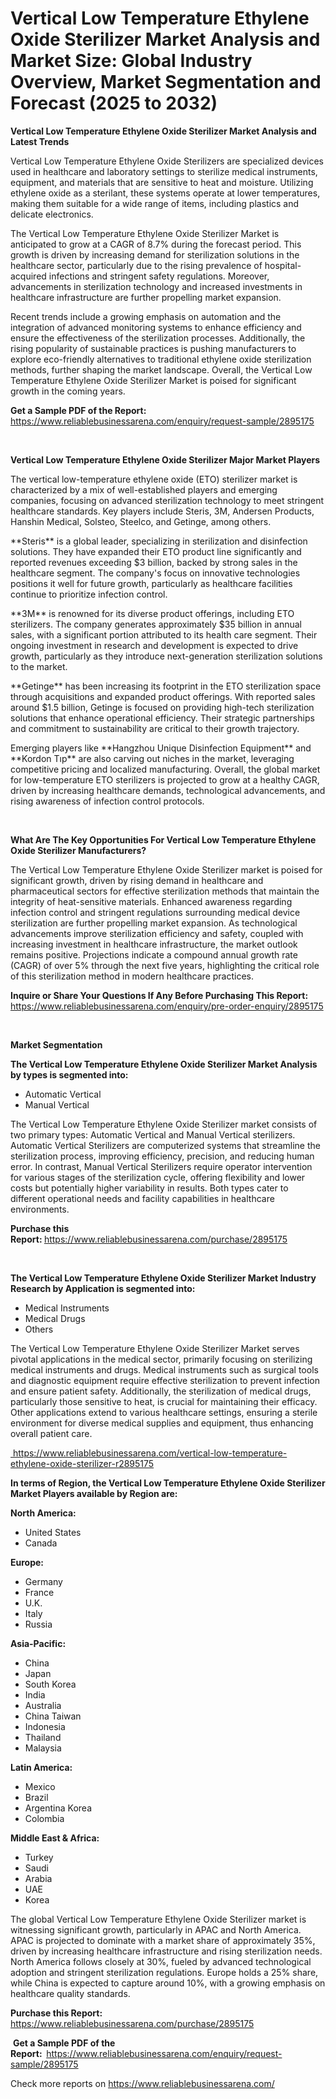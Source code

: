 <p><h1>Vertical Low Temperature Ethylene Oxide Sterilizer Market Analysis and Market Size: Global Industry Overview, Market Segmentation and Forecast (2025 to 2032)</h1></p><p><strong>Vertical Low Temperature Ethylene Oxide Sterilizer Market Analysis and Latest Trends</strong></p>
<p><p>Vertical Low Temperature Ethylene Oxide Sterilizers are specialized devices used in healthcare and laboratory settings to sterilize medical instruments, equipment, and materials that are sensitive to heat and moisture. Utilizing ethylene oxide as a sterilant, these systems operate at lower temperatures, making them suitable for a wide range of items, including plastics and delicate electronics. </p><p>The Vertical Low Temperature Ethylene Oxide Sterilizer Market is anticipated to grow at a CAGR of 8.7% during the forecast period. This growth is driven by increasing demand for sterilization solutions in the healthcare sector, particularly due to the rising prevalence of hospital-acquired infections and stringent safety regulations. Moreover, advancements in sterilization technology and increased investments in healthcare infrastructure are further propelling market expansion. </p><p>Recent trends include a growing emphasis on automation and the integration of advanced monitoring systems to enhance efficiency and ensure the effectiveness of the sterilization processes. Additionally, the rising popularity of sustainable practices is pushing manufacturers to explore eco-friendly alternatives to traditional ethylene oxide sterilization methods, further shaping the market landscape. Overall, the Vertical Low Temperature Ethylene Oxide Sterilizer Market is poised for significant growth in the coming years.</p></p>
<p><strong>Get a Sample PDF of the Report:&nbsp;</strong> <a href="https://www.reliablebusinessarena.com/enquiry/request-sample/2895175?utm_campaign=3163&utm_medium=2&utm_source=Github&utm_content=ia&utm_term=15032025&utm_id=vertical-low-temperature-ethylene-oxide-sterilizer">https://www.reliablebusinessarena.com/enquiry/request-sample/2895175</a></p>
<p>&nbsp;</p>
<p><strong>Vertical Low Temperature Ethylene Oxide Sterilizer Major Market Players</strong></p>
<p><p>The vertical low-temperature ethylene oxide (ETO) sterilizer market is characterized by a mix of well-established players and emerging companies, focusing on advanced sterilization technology to meet stringent healthcare standards. Key players include Steris, 3M, Andersen Products, Hanshin Medical, Solsteo, Steelco, and Getinge, among others.</p><p>**Steris** is a global leader, specializing in sterilization and disinfection solutions. They have expanded their ETO product line significantly and reported revenues exceeding $3 billion, backed by strong sales in the healthcare segment. The company's focus on innovative technologies positions it well for future growth, particularly as healthcare facilities continue to prioritize infection control.</p><p>**3M** is renowned for its diverse product offerings, including ETO sterilizers. The company generates approximately $35 billion in annual sales, with a significant portion attributed to its health care segment. Their ongoing investment in research and development is expected to drive growth, particularly as they introduce next-generation sterilization solutions to the market.</p><p>**Getinge** has been increasing its footprint in the ETO sterilization space through acquisitions and expanded product offerings. With reported sales around $1.5 billion, Getinge is focused on providing high-tech sterilization solutions that enhance operational efficiency. Their strategic partnerships and commitment to sustainability are critical to their growth trajectory.</p><p>Emerging players like **Hangzhou Unique Disinfection Equipment** and **Kordon Tıp** are also carving out niches in the market, leveraging competitive pricing and localized manufacturing. Overall, the global market for low-temperature ETO sterilizers is projected to grow at a healthy CAGR, driven by increasing healthcare demands, technological advancements, and rising awareness of infection control protocols.</p></p>
<p>&nbsp;</p>
<p><strong>What Are The Key Opportunities For Vertical Low Temperature Ethylene Oxide Sterilizer Manufacturers?</strong></p>
<p><p>The Vertical Low Temperature Ethylene Oxide Sterilizer market is poised for significant growth, driven by rising demand in healthcare and pharmaceutical sectors for effective sterilization methods that maintain the integrity of heat-sensitive materials. Enhanced awareness regarding infection control and stringent regulations surrounding medical device sterilization are further propelling market expansion. As technological advancements improve sterilization efficiency and safety, coupled with increasing investment in healthcare infrastructure, the market outlook remains positive. Projections indicate a compound annual growth rate (CAGR) of over 5% through the next five years, highlighting the critical role of this sterilization method in modern healthcare practices.</p></p>
<p><strong>Inquire or Share Your Questions If Any Before Purchasing This Report:</strong> <a href="https://www.reliablebusinessarena.com/enquiry/pre-order-enquiry/2895175?utm_campaign=3163&utm_medium=2&utm_source=Github&utm_content=ia&utm_term=15032025&utm_id=vertical-low-temperature-ethylene-oxide-sterilizer">https://www.reliablebusinessarena.com/enquiry/pre-order-enquiry/2895175</a></p>
<p>&nbsp;</p>
<p><strong>Market Segmentation</strong></p>
<p><strong>The Vertical Low Temperature Ethylene Oxide Sterilizer Market Analysis by types is segmented into:</strong></p>
<p><ul><li>Automatic Vertical</li><li>Manual Vertical</li></ul></p>
<p><p>The Vertical Low Temperature Ethylene Oxide Sterilizer market consists of two primary types: Automatic Vertical and Manual Vertical sterilizers. Automatic Vertical Sterilizers are computerized systems that streamline the sterilization process, improving efficiency, precision, and reducing human error. In contrast, Manual Vertical Sterilizers require operator intervention for various stages of the sterilization cycle, offering flexibility and lower costs but potentially higher variability in results. Both types cater to different operational needs and facility capabilities in healthcare environments.</p></p>
<p><strong>Purchase this Report:&nbsp;</strong><a href="https://www.reliablebusinessarena.com/purchase/2895175?utm_campaign=3163&utm_medium=2&utm_source=Github&utm_content=ia&utm_term=15032025&utm_id=vertical-low-temperature-ethylene-oxide-sterilizer">https://www.reliablebusinessarena.com/purchase/2895175</a></p>
<p>&nbsp;</p>
<p><strong>The Vertical Low Temperature Ethylene Oxide Sterilizer Market Industry Research by Application is segmented into:</strong></p>
<p><ul><li>Medical Instruments</li><li>Medical Drugs</li><li>Others</li></ul></p>
<p><p>The Vertical Low Temperature Ethylene Oxide Sterilizer Market serves pivotal applications in the medical sector, primarily focusing on sterilizing medical instruments and drugs. Medical instruments such as surgical tools and diagnostic equipment require effective sterilization to prevent infection and ensure patient safety. Additionally, the sterilization of medical drugs, particularly those sensitive to heat, is crucial for maintaining their efficacy. Other applications extend to various healthcare settings, ensuring a sterile environment for diverse medical supplies and equipment, thus enhancing overall patient care.</p></p>
<p><a href="https://www.reliablebusinessarena.com/vertical-low-temperature-ethylene-oxide-sterilizer-r2895175?utm_campaign=3163&utm_medium=2&utm_source=Github&utm_content=ia&utm_term=15032025&utm_id=vertical-low-temperature-ethylene-oxide-sterilizer">&nbsp;https://www.reliablebusinessarena.com/vertical-low-temperature-ethylene-oxide-sterilizer-r2895175</a></p>
<p><strong>In terms of Region, the Vertical Low Temperature Ethylene Oxide Sterilizer Market Players available by Region are:</strong></p>
<p>
    <p> <strong> North America: </strong>
        <ul>
            <li>United States</li>
            <li>Canada</li>
        </ul>
        </p> 
    <p> <strong> Europe: </strong>
        <ul>
            <li>Germany</li>
            <li>France</li>
            <li>U.K.</li>
            <li>Italy</li>
            <li>Russia</li>
        </ul>
        </p> 
    <p> <strong> Asia-Pacific: </strong>
        <ul>
            <li>China</li>
            <li>Japan</li>
            <li>South Korea</li>
            <li>India</li>
            <li>Australia</li>
            <li>China Taiwan</li>
            <li>Indonesia</li>
            <li>Thailand</li>
            <li>Malaysia</li>
        </ul>
        </p> 
    <p> <strong> Latin America: </strong>
        <ul>
            <li>Mexico</li>
            <li>Brazil</li>
            <li>Argentina Korea</li>
            <li>Colombia</li>
        </ul>
        </p> 
    <p> <strong> Middle East & Africa: </strong>
        <ul>
            <li>Turkey</li>
            <li>Saudi</li>
            <li>Arabia</li>
            <li>UAE</li>
            <li>Korea</li>
        </ul>
    </p>
    </p>
<p><p>The global Vertical Low Temperature Ethylene Oxide Sterilizer market is witnessing significant growth, particularly in APAC and North America. APAC is projected to dominate with a market share of approximately 35%, driven by increasing healthcare infrastructure and rising sterilization needs. North America follows closely at 30%, fueled by advanced technological adoption and stringent sterilization regulations. Europe holds a 25% share, while China is expected to capture around 10%, with a growing emphasis on healthcare quality standards.</p></p>
<p><strong>Purchase this Report: </strong><a href="https://www.reliablebusinessarena.com/purchase/2895175?utm_campaign=3163&utm_medium=2&utm_source=Github&utm_content=ia&utm_term=15032025&utm_id=vertical-low-temperature-ethylene-oxide-sterilizer">https://www.reliablebusinessarena.com/purchase/2895175</a></p>
<p>&nbsp;<strong>Get a Sample PDF of the Report:&nbsp;&nbsp;</strong><a href="https://www.reliablebusinessarena.com/enquiry/request-sample/2895175?utm_campaign=3163&utm_medium=2&utm_source=Github&utm_content=ia&utm_term=15032025&utm_id=vertical-low-temperature-ethylene-oxide-sterilizer">https://www.reliablebusinessarena.com/enquiry/request-sample/2895175</a></p>
<p><strong></strong></p>
<p>Check more reports on <a href="https://www.reliablebusinessarena.com/?utm_campaign=3163&utm_medium=2&utm_source=Github&utm_content=ia&utm_term=15032025&utm_id=vertical-low-temperature-ethylene-oxide-sterilizer">https://www.reliablebusinessarena.com/</a></p>